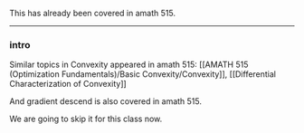 This has already been covered in amath 515. 

---

### **intro**

 Similar topics in Convexity appeared in amath 515: [[AMATH 515 (Optimization Fundamentals)/Basic Convexity/Convexity]], [[Differential Characterization of Convexity]]
 
 And gradient descend is also covered in amath 515. 
 
 We are going to skip it for this class now. 